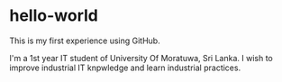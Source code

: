 # hello-world
This is my first experience using GitHub.

I'm a 1st year IT student of University Of Moratuwa, Sri Lanka.
I wish to improve industrial IT knpwledge and learn industrial practices.
